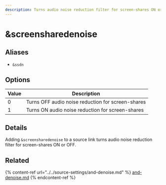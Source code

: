 ```yaml
---
description: Turns audio noise reduction filter for screen-shares ON or OFF
---
```


# \&screensharedenoise

## Aliases

* `&ssdn`

## Options

| Value | Description                                       |
| ----- | ------------------------------------------------- |
| 0     | Turns OFF audio noise reduction for screen-shares |
| 1     | Turns ON audio noise reduction for screen-shares  |

## Details

Adding `&screensharedenoise` to a source link turns audio noise reduction filter for screen-shares ON or OFF.

## Related

{% content-ref url="../../source-settings/and-denoise.md" %}
[and-denoise.md](../../source-settings/and-denoise.md)
{% endcontent-ref %}
